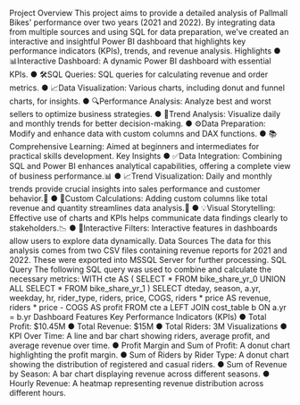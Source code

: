 Project Overview
This project aims to provide a detailed analysis of Pallmall Bikes' performance over two years
(2021 and 2022). By integrating data from multiple sources and using SQL for data preparation,
we've created an interactive and insightful Power BI dashboard that highlights key performance
indicators (KPIs), trends, and revenue analysis.
Highlights
● 📊Interactive Dashboard: A dynamic Power BI dashboard with essential KPIs.
● 🛠️SQL Queries: SQL queries for calculating revenue and order metrics.
● 📈Data Visualization: Various charts, including donut and funnel charts, for insights.
● 🔍Performance Analysis: Analyze best and worst sellers to optimize business
strategies.
● 📅Trend Analysis: Visualize daily and monthly trends for better decision-making.
● ⚙️Data Preparation: Modify and enhance data with custom columns and DAX
functions.
● 📚Comprehensive Learning: Aimed at beginners and intermediates for practical skills
development.
Key Insights
● ✅Data Integration: Combining SQL and Power BI enhances analytical capabilities,
offering a complete view of business performance.📊
● 📈Trend Visualization: Daily and monthly trends provide crucial insights into sales
performance and customer behavior.📅
● 🧩Custom Calculations: Adding custom columns like total revenue and quantity
streamlines data analysis.🔢
● 💡Visual Storytelling: Effective use of charts and KPIs helps communicate data
findings clearly to stakeholders.📉
● 🔄Interactive Filters: Interactive features in dashboards allow users to explore data
dynamically.
Data Sources
The data for this analysis comes from two CSV files containing revenue reports for 2021 and
2022. These were exported into MSSQL Server for further processing.
SQL Query
The following SQL query was used to combine and calculate the necessary metrics:
WITH cte AS (
SELECT * FROM bike_share_yr_0
UNION ALL
SELECT * FROM bike_share_yr_1
)
SELECT
dteday,
season,
a.yr,
weekday,
hr,
rider_type,
riders,
price,
COGS,
riders * price AS revenue,
riders * price - COGS AS profit
FROM cte a
LEFT JOIN cost_table b ON a.yr = b.yr
Dashboard Features
Key Performance Indicators (KPIs)
● Total Profit: $10.45M
● Total Revenue: $15M
● Total Riders: 3M
Visualizations
● KPI Over Time: A line and bar chart showing riders, average profit, and average
revenue over time.
● Profit Margin and Sum of Profit: A donut chart highlighting the profit margin.
● Sum of Riders by Rider Type: A donut chart showing the distribution of registered and
casual riders.
● Sum of Revenue by Season: A bar chart displaying revenue across different seasons.
● Hourly Revenue: A heatmap representing revenue distribution across different hours.

